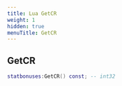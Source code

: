 ```yaml
---
title: Lua GetCR
weight: 1
hidden: true
menuTitle: GetCR
---
```

## GetCR
```lua
statbonuses:GetCR() const; -- int32
```